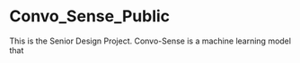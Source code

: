 # Convo_Sense_Public
This is the Senior Design Project. Convo-Sense is a machine learning model that 
